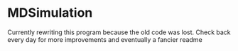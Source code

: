 # MDSimulation
Currently rewriting this program because the old code was lost. Check back every day for more improvements and eventually a fancier readme
